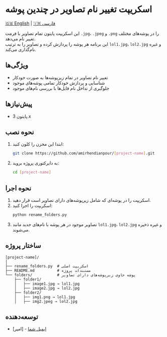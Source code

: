 # اسکریپت تغییر نام تصاویر در چندین پوشه  

[🇬🇧 English](README.md) | [🇮🇷 فارسی](README.fa.md)

این اسکریپت پایتون تمام تصاویر با فرمت `.jpg`، `.jpeg` و `.png` را در پوشه‌های مختلف تغییر نام می‌دهد.  
این برنامه هر پوشه را پردازش کرده و تصاویر را به ترتیب `lol1.jpg`، `lol2.jpg` و غیره نام‌گذاری می‌کند.  

## ویژگی‌ها  
- تغییر نام تصاویر در تمام زیرپوشه‌ها به صورت خودکار  
- شناسایی و پردازش خودکار تمامی پوشه‌های موجود  
- جلوگیری از تداخل نام فایل‌ها با بررسی نام‌های موجود  

## پیش‌نیازها  
- پایتون 3.x  

## نحوه نصب  
1. ابتدا این مخزن را کلون کنید:  
   ```bash
   git clone https://github.com/amirhendianpour/[project-name].git
   ```  

2. به دایرکتوری پروژه بروید:  
   ```bash
   cd [project-name]
   ```  

## نحوه اجرا  
1. اسکریپت را در پوشه‌ای که شامل زیرپوشه‌های دارای تصاویر است قرار دهید.  
2. اسکریپت را اجرا کنید:  
   ```bash
   python rename_folders.py
   ```  
3. تصاویر موجود در هر پوشه با نام‌های جدید مانند `lol1.jpg`، `lol2.jpg` و غیره ذخیره می‌شوند.  

## ساختار پروژه  
```
[project-name]/
│
├── rename_folders.py  # اسکریپت اصلی
├── README.md          # مستندات پروژه
└── folders/           # پوشه حاوی زیرپوشه‌های دارای تصاویر
    ├── folder1/
    │   ├── image1.jpg → lol1.jpg
    │   ├── image2.jpg → lol2.jpg
    ├── folder2/
    │   ├── img1.png → lol1.jpg
    │   ├── img2.jpeg → lol2.jpg
```  

## توسعه‌دهنده  
- [امیر] - [ایمیل شما](mailto:amir.hendianpour@gmail.com)  
